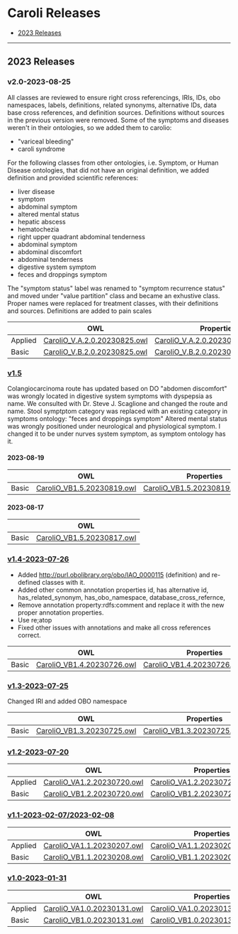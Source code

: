 # Caroli Releases
* [2023 Releases](#2023-releases)

---

## 2023 Releases

### v2.0-2023-08-25

All classes are reviewed to ensure right cross referencings, IRIs, IDs, obo namespaces, labels, definitions, related synonyms, alternative IDs, data base cross references, and definition sources.
Definitions without sources in the previous version were removed.
Some of the symptoms and diseases weren't in their ontologies, so we added them to carolio:
* "variceal bleeding"
* caroli syndrome


For the following classes from other ontologies, i.e. Symptom, or Human Disease ontologies, that did not have an original definition, we added definition and provided scientific references:
* liver disease
* symptom
* abdominal symptom
* altered mental status
* hepatic abscess
* hematochezia
* right upper quadrant abdominal tenderness
* abdominal symptom
* abdominal discomfort
* abdominal tenderness
* digestive system symptom
* feces and droppings symptom


The "symptom status" label was renamed to "symptom recurrence status" and moved under "value partition" class and became an exhustive class.
Proper names were replaced for treatment classes, with their definitions and sources.
Definitions are added to pain scales


|   | OWL | Properties |
| --- | --- | --- |
| Applied | [CaroliO_V.A.2.0.20230825.owl](CaroliO_V.A.2.0.20230825.owl) | [CaroliO_V.A.2.0.20230825.properties](CaroliO_V.A.2.0.20230825.properties) |
| Basic | [CaroliO_V.B.2.0.20230825.owl](CaroliO_V.B.2.0.20230825.owl) | [CaroliO_V.B.2.0.20230825.properties](CaroliO_V.B.2.0.20230825.properties) |




### [v1.5](src/ontology/releases/v1.5)

Colangiocarcinoma route has updated based on DO
"abdomen discomfort" was wrongly located in digestive system symptoms with dyspepsia as name. We consulted with Dr. Steve J. Scaglione and changed the route and name.
Stool symptptom category was replaced with an existing category in symptoms ontology: "feces and droppings symptom"
Altered mental status was wrongly positioned under neurological and physiological symptom. I changed it to be under nurves system symptom, as symptom ontology has it.

#### 2023-08-19

|   | OWL | Properties |
| --- | --- | --- |
| Basic | [CaroliO_VB1.5.20230819.owl](src/ontology/releases/1.5/CaroliO_VB1.5.20230819.owl) | [CaroliO_VB1.5.20230819.properties](src/ontology/releases/1.5/CaroliO_VB1.5.20230819.properties) |

#### 2023-08-17

|    | OWL |
| --- | --- |
| Basic | [CaroliO_VB1.5.20230817.owl](src/ontology/releases/1.5/CaroliO_VB1.5.20230817.owl)


### [v1.4-2023-07-26](v1.4)

* Added http://purl.obolibrary.org/obo/IAO_0000115 (definition) and re-defined classes with it. 
* Added other common annotation properties id, has alternative id, has_related_synonym, has_obo_namespace, database_cross_refernce, 	
* Remove annotation property:rdfs:comment and replace it with the new proper annotation properties.
* Use re;atop
* Fixed other issues with annotations and make all cross references correct.

|    | OWL | Properties |
| --- | --- | --- |
| Basic | [CaroliO_VB1.4.20230726.owl](https://github.com/TootooniLab/CaroliO/blob/0025ca2bb10511fe698d9b518a0d9ae0d697d5e4/src/ontology/releases/v1.4/CaroliO_VB1.4.20230726.owl) | [CaroliO_VB1.4.20230726.properties](https://github.com/TootooniLab/CaroliO/blob/0025ca2bb10511fe698d9b518a0d9ae0d697d5e4/src/ontology/releases/v1.4/CaroliO_VB1.4.20230726.properties) |


### [v1.3-2023-07-25](v1.3)

Changed IRI and added OBO namespace

|   | OWL | Properties | 
| --- | --- | --- |
| Basic | [CaroliO_VB1.3.20230725.owl](https://github.com/TootooniLab/CaroliO/blob/0025ca2bb10511fe698d9b518a0d9ae0d697d5e4/src/ontology/releases/v1.3/CaroliO_VB1.3.20230725.owl) | [CaroliO_VB1.3.20230725.properties](https://github.com/TootooniLab/CaroliO/blob/0025ca2bb10511fe698d9b518a0d9ae0d697d5e4/src/ontology/releases/v1.3/CaroliO_VB1.3.20230725.properties) | 


### [v1.2-2023-07-20](v1.2)

|    | OWL | Properties |
| --- | --- | --- |
| Applied | [CaroliO_VA1.2.20230720.owl](https://github.com/TootooniLab/CaroliO/blob/0025ca2bb10511fe698d9b518a0d9ae0d697d5e4/src/ontology/releases/v1.2/CaroliO_VA1.2.20230720.owl) | [CaroliO_VA1.2.20230720.properties](https://github.com/TootooniLab/CaroliO/blob/0025ca2bb10511fe698d9b518a0d9ae0d697d5e4/src/ontology/releases/v1.2/CaroliO_VA1.2.20230720.properties) |
| Basic | [CaroliO_VB1.2.20230720.owl](https://github.com/TootooniLab/CaroliO/blob/0025ca2bb10511fe698d9b518a0d9ae0d697d5e4/src/ontology/releases/v1.2/CaroliO_VB1.2.20230720.owl) | [CaroliO_VB1.2.20230720.properties](https://github.com/TootooniLab/CaroliO/blob/0025ca2bb10511fe698d9b518a0d9ae0d697d5e4/src/ontology/releases/v1.2/CaroliO_VB1.2.20230720.properties) | 


### [v1.1-2023-02-07/2023-02-08](v1.1)

|    | OWL | Properties |
| --- | --- | --- |
| Applied | [CaroliO_VA1.1.20230207.owl](https://github.com/TootooniLab/CaroliO/blob/0025ca2bb10511fe698d9b518a0d9ae0d697d5e4/src/ontology/releases/v1.1/CaroliO_VA1.1.20230207.owl) | [CaroliO_VA1.1.20230207.properties](https://github.com/TootooniLab/CaroliO/blob/0025ca2bb10511fe698d9b518a0d9ae0d697d5e4/src/ontology/releases/v1.1/CaroliO_VA1.1.20230207.properties) | 
| Basic | [CaroliO_VB1.1.20230208.owl](https://github.com/TootooniLab/CaroliO/blob/0025ca2bb10511fe698d9b518a0d9ae0d697d5e4/src/ontology/releases/v1.1/CaroliO_VB1.1.20230208.owl) | [CaroliO_VB1.1.20230208.properties](https://github.com/TootooniLab/CaroliO/blob/0025ca2bb10511fe698d9b518a0d9ae0d697d5e4/src/ontology/releases/v1.1/CaroliO_VB1.1.20230208.properties) |


### [v1.0-2023-01-31](v1.0)

|    | OWL | Properties |
| --- | --- | --- |
| Applied | [CaroliO_VA1.0.20230131.owl](https://github.com/TootooniLab/CaroliO/blob/0025ca2bb10511fe698d9b518a0d9ae0d697d5e4/src/ontology/releases/v1.0/CaroliO_VA1.0.20230131.owl) | [CaroliO_VA1.0.20230131.properties](https://github.com/TootooniLab/CaroliO/blob/0025ca2bb10511fe698d9b518a0d9ae0d697d5e4/src/ontology/releases/v1.0/CaroliO_VA1.0.20230131.properties) | 
| Basic | [CaroliO_VB1.0.20230131.owl](https://github.com/TootooniLab/CaroliO/blob/0025ca2bb10511fe698d9b518a0d9ae0d697d5e4/src/ontology/releases/v1.0/CaroliO_VB1.0.20230131.owl) | [CaroliO_VB1.0.20230131.properties](https://github.com/TootooniLab/CaroliO/blob/0025ca2bb10511fe698d9b518a0d9ae0d697d5e4/src/ontology/releases/v1.0/CaroliO_VB1.0.20230131.properties) |







